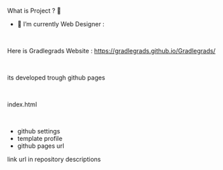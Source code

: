 What is Project ?  👋



- 🌱 I’m currently Web Designer : 

<br>
 
 Here is Gradlegrads Website : https://gradlegrads.github.io/Gradlegrads/

<br>
 
 its developed trough github pages 

<br>
 
 index.html 
 
 <br>
 
 - github settings 
 - template profile
 - github pages url


link url in repository descriptions


